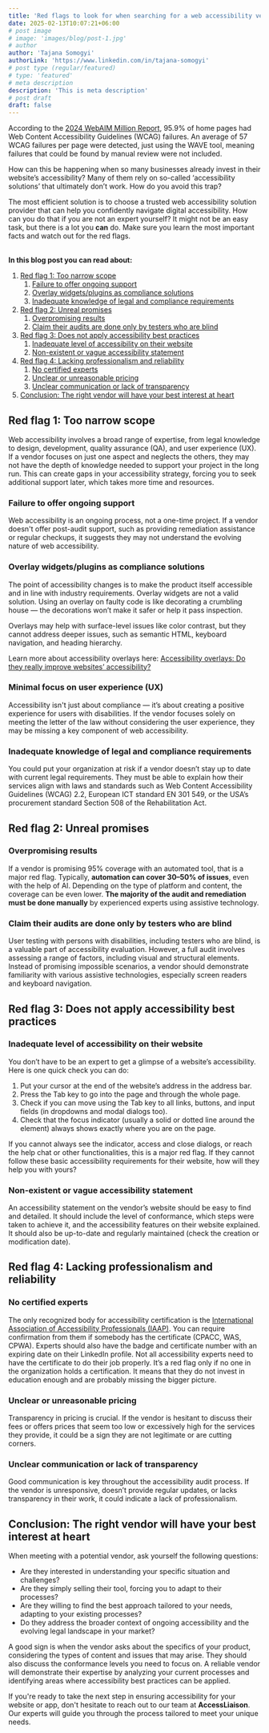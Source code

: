 ```yaml
---
title: 'Red flags to look for when searching for a web accessibility vendor'
date: 2025-02-13T10:07:21+06:00
# post image
# image: 'images/blog/post-1.jpg'
# author
author: 'Tajana Somogyi'
authorLink: 'https://www.linkedin.com/in/tajana-somogyi'
# post type (regular/featured)
# type: 'featured'
# meta description
description: 'This is meta description'
# post draft
draft: false
---
```



​​According to the [2024 WebAIM Million Report](https://webaim.org/projects/million/), 95.9% of home pages had Web Content Accessibility Guidelines (WCAG) failures. An average of 57 WCAG failures per page were detected, just using the WAVE tool, meaning failures that could be found by manual review were not included.

How can this be happening when so many businesses already invest in their website’s accessibility? Many of them rely on so-called ‘accessibility solutions’ that ultimately don’t work. How do you avoid this trap?

The most efficient solution is to choose a trusted web accessibility solution provider that can help you confidently navigate digital accessibility. How can you do that if you are not an expert yourself? It might not be an easy task, but there is a lot you **can** do. Make sure you learn the most important facts and watch out for the red flags.

\
**In this blog post you can read about:** 
1. [Red flag 1: Too narrow scope](#red-flag-1-too-narrow-scope)
    1. [Failure to offer ongoing support](#failure-to-offer-ongoing-support)
    1. [Overlay widgets/plugins as compliance solutions](#overlay-widgetsplugins-as-compliance-solutions)
    1. [Inadequate knowledge of legal and compliance requirements](#inadequate-knowledge-of-legal-and-compliance-requirements)
1. [Red flag 2: Unreal promises](#red-flag-2-unreal-promises)
    1. [Overpromising results](#overpromising-results)
    1. [Claim their audits are done only by testers who are blind](#claim-their-audits-are-done-only-by-testers-who-are-blind)
1. [Red flag 3: Does not apply accessibility best practices](#red-flag-3-does-not-apply-accessibility-best-practices)
    1. [Inadequate level of accessibility on their website](#inadequate-level-of-accessibility-on-their-website)
    1. [Non-existent or vague accessibility statement](#non-existent-or-vague-accessibility-statement)
1. [Red flag 4: Lacking professionalism and reliability](#red-flag-4-lacking-professionalism-and-reliability)
    1. [No certified experts](#no-certified-experts)
    1. [Unclear or unreasonable pricing](#unclear-or-unreasonable-pricing)
    1. [Unclear communication or lack of transparency](#unclear-communication-or-lack-of-transparency)
1. [Conclusion: The right vendor will have your best interest at heart](#conclusion-the-right-vendor-will-have-your-best-interest-at-heart)
 



## Red flag 1: Too narrow scope 

Web accessibility involves a broad range of expertise, from legal knowledge to design, development, quality assurance (QA), and user experience (UX). If a vendor focuses on just one aspect and neglects the others, they may not have the depth of knowledge needed to support your project in the long run. This can create gaps in your accessibility strategy, forcing you to seek additional support later, which takes more time and resources.

### Failure to offer ongoing support 

Web accessibility is an ongoing process, not a one-time project. If a vendor doesn't offer post-audit support, such as providing remediation assistance or regular checkups, it suggests they may not understand the evolving nature of web accessibility.

### Overlay widgets/plugins as compliance solutions 

The point of accessibility changes is to make the product itself accessible and in line with industry requirements. Overlay widgets are not a valid solution. Using an overlay on faulty code is like decorating a crumbling house — the decorations won’t make it safer or help it pass inspection.

Overlays may help with surface-level issues like color contrast, but they cannot address deeper issues, such as semantic HTML, keyboard navigation, and heading hierarchy.

Learn more about accessibility overlays here: [Accessibility overlays: Do they really improve websites’ accessibility?](https://docs.google.com/document/d/1CqKt_k2IuOXlGEJPeafNUodmfVLU84-4ATP3T02Uu-g/edit?usp=sharing)

### Minimal focus on user experience (UX) 

Accessibility isn't just about compliance — it’s about creating a positive experience for users with disabilities. If the vendor focuses solely on meeting the letter of the law without considering the user experience, they may be missing a key component of web accessibility.

### Inadequate knowledge of legal and compliance requirements 

You could put your organization at risk if a vendor doesn’t stay up to date with current legal requirements. They must be able to explain how their services align with laws and standards such as Web Content Accessibility Guidelines (WCAG) 2.2, European ICT standard EN 301 549, or the USA’s procurement standard Section 508 of the Rehabilitation Act.

## Red flag 2: Unreal promises 

### Overpromising results 

If a vendor is promising 95% coverage with an automated tool, that is a major red flag. Typically, **automation can cover 30–50% of issues**, even with the help of AI. Depending on the type of platform and content, the coverage can be even lower. **The majority of the audit and remediation must be done manually** by experienced experts using assistive technology.

### Claim their audits are done only by testers who are blind 

User testing with persons with disabilities, including testers who are blind, is a valuable part of accessibility evaluation. However, a full audit involves assessing a range of factors, including visual and structural elements. Instead of promising impossible scenarios, a vendor should demonstrate familiarity with various assistive technologies, especially screen readers and keyboard navigation.

## Red flag 3: Does not apply accessibility best practices 

### Inadequate level of accessibility on their website 

You don’t have to be an expert to get a glimpse of a website’s accessibility. Here is one quick check you can do: 

1. Put your cursor at the end of the website’s address in the address bar.   
2. Press the Tab key to go into the page and through the whole page.   
3. Check if you can move using the Tab key to all links, buttons, and input fields (in dropdowns and modal dialogs too).   
4. Check that the focus indicator (usually a solid or dotted line around the element) always shows exactly where you are on the page. 

If you cannot always see the indicator, access and close dialogs, or reach the help chat or other functionalities, this is a major red flag. If they cannot follow these basic accessibility requirements for their website, how will they help you with yours?

### Non-existent or vague accessibility statement 

An accessibility statement on the vendor’s website should be easy to find and detailed. It should include the level of conformance, which steps were taken to achieve it, and the accessibility features on their website explained. It should also be up-to-date and regularly maintained (check the creation or modification date).

## Red flag 4: Lacking professionalism and reliability 

### No certified experts 

The only recognized body for accessibility certification is the [International Association of Accessibility Professionals (IAAP)](https://www.accessibilityassociation.org/s/). You can require confirmation from them if somebody has the certificate (CPACC, WAS, CPWA). Experts should also have the badge and certificate number with an expiring date on their LinkedIn profile. Not all accessibility experts need to have the certificate to do their job properly. It’s a red flag only if no one in the organization holds a certification. It means that they do not invest in education enough and are probably missing the bigger picture.

### Unclear or unreasonable pricing 

Transparency in pricing is crucial. If the vendor is hesitant to discuss their fees or offers prices that seem too low or excessively high for the services they provide, it could be a sign they are not legitimate or are cutting corners.

### Unclear communication or lack of transparency 

Good communication is key throughout the accessibility audit process. If the vendor is unresponsive, doesn’t provide regular updates, or lacks transparency in their work, it could indicate a lack of professionalism.

## Conclusion: The right vendor will have your best interest at heart 

When meeting with a potential vendor, ask yourself the following questions:

* Are they interested in understanding your specific situation and challenges?  
* Are they simply selling their tool, forcing you to adapt to their processes?  
* Are they willing to find the best approach tailored to your needs, adapting to your existing processes?  
* Do they address the broader context of ongoing accessibility and the evolving legal landscape in your market?

A good sign is when the vendor asks about the specifics of your product, considering the types of content and issues that may arise. They should also discuss the conformance levels you need to focus on. A reliable vendor will demonstrate their expertise by analyzing your current processes and identifying areas where accessibility best practices can be applied.

If you're ready to take the next step in ensuring accessibility for your website or app, don't hesitate to reach out to our team at **AccessLiaison**. Our experts will guide you through the process tailored to meet your unique needs. 


